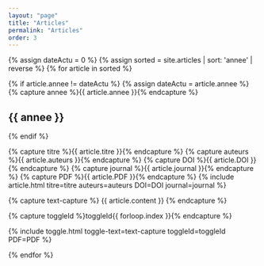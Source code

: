 ```yaml
---
layout: "page"
title: "Articles"
permalink: "Articles"
order: 3
---
```


{% assign dateActu = 0 %}
{% assign sorted = site.articles | sort: 'annee' | reverse %}
{% for article in sorted %}
  
  {% if  article.annee != dateActu %}
    {% assign dateActu = article.annee %}
    {% capture annee %}{{ article.annee }}{% endcapture %}

## {{ annee }}

  {% endif %}

  {% capture titre %}{{ article.titre }}{% endcapture %}
  {% capture auteurs %}{{ article.auteurs }}{% endcapture %}
  {% capture DOI %}{{ article.DOI }}{% endcapture %}
  {% capture journal %}{{ article.journal }}{% endcapture %}
  {% capture PDF %}{{ article.PDF }}{% endcapture %}
  {% include article.html titre=titre auteurs=auteurs DOI=DOI journal=journal %}

  {% capture text-capture %}
    {{ article.content }}
  {% endcapture %}

  {% capture toggleId %}toggleId{{ forloop.index }}{% endcapture %}

  {% include toggle.html toggle-text=text-capture toggleId=toggleId PDF=PDF %}

{% endfor %}

